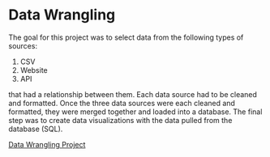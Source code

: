 # Data Wrangling

The goal for this project was to select data from the following types of sources:
1. CSV
2. Website
3. API


that had a relationship between them. Each data source had to be cleaned and formatted. Once the three data sources were each cleaned and formatted, they were merged together and loaded into a database. The final step was to create data visualizations with the data pulled from the database (SQL).


[Data Wrangling Project](https://github.com/madelinebauer/DSC540_FinalProject/blob/e53676eddc222c413dd9f0c246ef1d9da6e6804f/All%20Project%20Milestones%20-%20MBAUER.ipynb "Data Wrangling Project")
